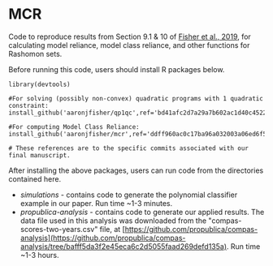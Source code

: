 # MCR

Code to reproduce results from Section 9.1 & 10 of [Fisher et al., 2019](https://arxiv.org/abs/1801.01489), for calculating model reliance, model class reliance, and other functions for Rashomon sets.

Before running this code, users should install R packages below.

```{r}
library(devtools)

#For solving (possibly non-convex) quadratic programs with 1 quadratic constraint:
install_github('aaronjfisher/qp1qc',ref='bd41afc2d7a29a7b602ac1d40c4522335e8455c7')

#For computing Model Class Reliance:
install_github('aaronjfisher/mcr',ref='ddff960ac0c17ba96a032003a06ed6f56d676ee9')

# These references are to the specific commits associated with our final manuscript.
```

After installing the above packages, users can run code from the directories contained here.

* *simulations* - contains code to generate the polynomial classifier example in our paper. Run time ~1-3 minutes.
* *propublica-analysis* - contains code to generate our applied results. The data file used in this analysis was downloaded from the "compas-scores-two-years.csv" file, at [https://github.com/propublica/compas-analysis](https://github.com/propublica/compas-analysis/tree/bafff5da3f2e45eca6c2d5055faad269defd135a).  Run time ~1-3 hours.




